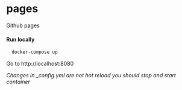 # pages

Github pages

#### Run locally

```sh
  docker-compose up
```

Go to http://localhost:8080

_Changes in \_config.yml are not hot reload you should stop and start container_
